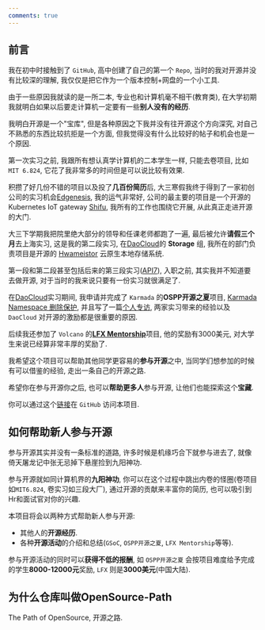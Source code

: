 ```yaml
---
comments: true
---
```


## 前言

我在初中时接触到了 `GitHub`, 高中创建了自己的第一个 `Repo`, 当时的我对开源并没有比较深的理解, 我仅仅是把它作为一个版本控制+网盘的一个小工具.

由于一些原因我就读的是一所二本, 专业也和计算机毫不相干(教育类), 在大学初期我就明白如果以后要走计算机一定要有一些**别人没有的经历**.

我明白开源是一个"宝库", 但是各种原因之下我并没有往开源这个方向深究, 对自己不熟悉的东西比较抗拒是一个方面, 但我觉得没有什么比较好的帖子和机会也是一个原因.

第一次实习之前, 我跟所有想认真学计算机的二本学生一样, 只能去卷项目, 比如 `MIT 6.824`, 它花了我非常多的时间但是可以说比较有效果.

积攒了好几份不错的项目以及投了**几百份简历**后, 大三寒假我终于得到了一家初创公司的实习机会[Edgenesis](https://edgenesis.ai/), 我的运气非常好, 公司的最主要的项目是一个开源的Kubernetes IoT gateway [Shifu](https://github.com/Edgenesis/shifu), 我所有的工作也围绕它开展, 从此真正走进开源的大门.

大三下学期我把院里绝大部分的领导和任课老师都跑了一遍, 最后被允许**请假三个月**去上海实习, 这是我的第二段实习, 在[DaoCloud](https://www.daocloud.io/)的 **Storage** 组, 我所在的部门负责项目是开源的 [Hwameistor](https://github.com/hwameistor/hwameistor) 云原生本地存储系统.

第一段和第二段甚至包括后来的第三段实习([API7](https://api7.ai/)), 入职之前, 其实我并不知道要去做开源, 对于当时的我来说只要有一份实习就很满足了.

在[DaoCloud](https://www.daocloud.io/)实习期间, 我申请并完成了 `Karmada` 的**OSPP开源之夏**项目, [Karmada Namespace 删除保护](https://summer-ospp.ac.cn/2023/org/prodetail/235c40372?lang=zh&list=pro), 并且写了一篇[个人专访](https://mp.weixin.qq.com/s/95YOK7EZ_Z5-GMn0lLfGFg), 两家实习带来的经验以及 `DaoCloud` 对开源的激励都是很重要的原因.

后续我还参加了 `Volcano` 的[**LFX Mentorship**](https://mentorship.lfx.linuxfoundation.org/project/132a4971-6969-4ca6-a695-783ece3ac768)项目, 他的奖励有3000美元, 对大学生来说已经算非常丰厚的奖励了.

我希望这个项目可以帮助其他同学更容易的**参与开源**之中, 当同学们想参加的时候有可以借鉴的经验, 走出一条自己的开源之路.

希望你在参与开源你之后, 也可以**帮助更多人**参与开源, 让他们也能探索这个**宝藏**.

你可以通过这个[链接](https://github.com/Vacant2333/OpenSource-Path)在 `GitHub` 访问本项目.

## 如何帮助新人参与开源

参与开源其实并没有一条标准的道路, 许多时候是机缘巧合下就参与进去了, 就像倚天屠龙记中张无忌掉下悬崖捡到九阳神功.

参与开源就如同计算机界的**九阳神功**, 你可以在这个过程中跳出内卷的怪圈(卷项目如`MIT6.824`, 卷实习如三段大厂), 通过开源的贡献来丰富你的简历, 也可以吸引到Hr和面试官对你的兴趣.

本项目将会以两种方式帮助新人参与开源:

- 其他人的**开源经历**.
- 各种**开源活动**的介绍和总结(`GSoC`, `OSPP开源之夏`, `LFX Mentorship`等等).

参与开源活动的同时可以**获得不低的报酬**, 如 `OSPP开源之夏` 会按项目难度给予完成的学生**8000-12000元**奖励, `LFX` 则是**3000美元**(中国大陆).

## 为什么仓库叫做OpenSource-Path

The Path of OpenSource, 开源之路.
